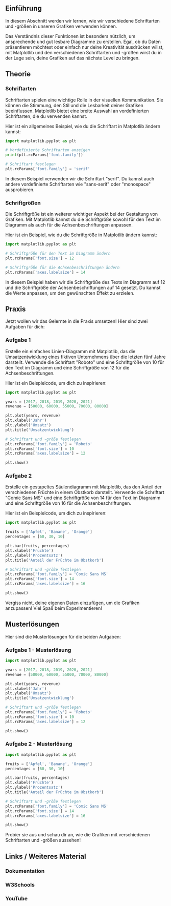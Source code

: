 ## Einführung

In diesem Abschnitt werden wir lernen, wie wir verschiedene Schriftarten und -größen in unseren Grafiken verwenden können.

Das Verständnis dieser Funktionen ist besonders nützlich, um ansprechende und gut lesbare Diagramme zu erstellen. Egal, ob du Daten präsentieren möchtest oder einfach nur deine Kreativität ausdrücken willst, mit Matplotlib und den verschiedenen Schriftarten und -größen wirst du in der Lage sein, deine Grafiken auf das nächste Level zu bringen.

## Theorie

### Schriftarten

Schriftarten spielen eine wichtige Rolle in der visuellen Kommunikation. Sie können die Stimmung, den Stil und die Lesbarkeit deiner Grafiken beeinflussen. Matplotlib bietet eine breite Auswahl an vordefinierten Schriftarten, die du verwenden kannst.

Hier ist ein allgemeines Beispiel, wie du die Schriftart in Matplotlib ändern kannst:

```python
import matplotlib.pyplot as plt

# Vordefinierte Schriftarten anzeigen
print(plt.rcParams['font.family'])

# Schriftart festlegen
plt.rcParams['font.family'] = 'serif'
```

In diesem Beispiel verwenden wir die Schriftart "serif". Du kannst auch andere vordefinierte Schriftarten wie "sans-serif" oder "monospace" ausprobieren.

### Schriftgrößen

Die Schriftgröße ist ein weiterer wichtiger Aspekt bei der Gestaltung von Grafiken. Mit Matplotlib kannst du die Schriftgröße sowohl für den Text im Diagramm als auch für die Achsenbeschriftungen anpassen.

Hier ist ein Beispiel, wie du die Schriftgröße in Matplotlib ändern kannst:

```python
import matplotlib.pyplot as plt

# Schriftgröße für den Text im Diagramm ändern
plt.rcParams['font.size'] = 12

# Schriftgröße für die Achsenbeschriftungen ändern
plt.rcParams['axes.labelsize'] = 14
```

In diesem Beispiel haben wir die Schriftgröße des Texts im Diagramm auf 12 und die Schriftgröße der Achsenbeschriftungen auf 14 gesetzt. Du kannst die Werte anpassen, um den gewünschten Effekt zu erzielen.

## Praxis

Jetzt wollen wir das Gelernte in die Praxis umsetzen! Hier sind zwei Aufgaben für dich:

### Aufgabe 1

Erstelle ein einfaches Linien-Diagramm mit Matplotlib, das die Umsatzentwicklung eines fiktiven Unternehmens über die letzten fünf Jahre darstellt. Verwende die Schriftart "Roboto" und eine Schriftgröße von 10 für den Text im Diagramm und eine Schriftgröße von 12 für die Achsenbeschriftungen.

Hier ist ein Beispielcode, um dich zu inspirieren:

```python
import matplotlib.pyplot as plt

years = [2017, 2018, 2019, 2020, 2021]
revenue = [50000, 60000, 55000, 70000, 80000]

plt.plot(years, revenue)
plt.xlabel('Jahr')
plt.ylabel('Umsatz')
plt.title('Umsatzentwicklung')

# Schriftart und -größe festlegen
plt.rcParams['font.family'] = 'Roboto'
plt.rcParams['font.size'] = 10
plt.rcParams['axes.labelsize'] = 12

plt.show()
```

### Aufgabe 2

Erstelle ein gestapeltes Säulendiagramm mit Matplotlib, das den Anteil der verschiedenen Früchte in einem Obstkorb darstellt. Verwende die Schriftart "Comic Sans MS" und eine Schriftgröße von 14 für den Text im Diagramm und eine Schriftgröße von 16 für die Achsenbeschriftungen.

Hier ist ein Beispielcode, um dich zu inspirieren:

```python
import matplotlib.pyplot as plt

fruits = ['Apfel', 'Banane', 'Orange']
percentages = [60, 30, 10]

plt.bar(fruits, percentages)
plt.xlabel('Früchte')
plt.ylabel('Prozentsatz')
plt.title('Anteil der Früchte im Obstkorb')

# Schriftart und -größe festlegen
plt.rcParams['font.family'] = 'Comic Sans MS'
plt.rcParams['font.size'] = 14
plt.rcParams['axes.labelsize'] = 16

plt.show()
```

Vergiss nicht, deine eigenen Daten einzufügen, um die Grafiken anzupassen! Viel Spaß beim Experimentieren!

## Musterlösungen

Hier sind die Musterlösungen für die beiden Aufgaben:

### Aufgabe 1 - Musterlösung

```python
import matplotlib.pyplot as plt

years = [2017, 2018, 2019, 2020, 2021]
revenue = [50000, 60000, 55000, 70000, 80000]

plt.plot(years, revenue)
plt.xlabel('Jahr')
plt.ylabel('Umsatz')
plt.title('Umsatzentwicklung')

# Schriftart und -größe festlegen
plt.rcParams['font.family'] = 'Roboto'
plt.rcParams['font.size'] = 10
plt.rcParams['axes.labelsize'] = 12

plt.show()
```

### Aufgabe 2 - Musterlösung

```python
import matplotlib.pyplot as plt

fruits = ['Apfel', 'Banane', 'Orange']
percentages = [60, 30, 10]

plt.bar(fruits, percentages)
plt.xlabel('Früchte')
plt.ylabel('Prozentsatz')
plt.title('Anteil der Früchte im Obstkorb')

# Schriftart und -größe festlegen
plt.rcParams['font.family'] = 'Comic Sans MS'
plt.rcParams['font.size'] = 14
plt.rcParams['axes.labelsize'] = 16

plt.show()
```

Probier sie aus und schau dir an, wie die Grafiken mit verschiedenen Schriftarten und -größen aussehen!

## Links / Weiteres Material
### Dokumentation
### W3Schools
### YouTube